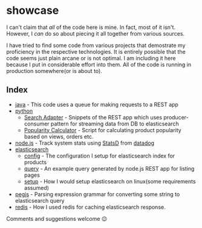 # showcase
I can't claim that _all_ of the code here is mine. In fact, most of it isn't.
However, I _can_ do so about piecing it all together from various sources.

I have tried to find some code from various projects that demostrate my proficiency in the respective technologies.
It is entirely possible that the code seems just plain arcane or is not optimal.
I am including it here because I put in considerable effort into them.
All of the code is running in production somewhere(or is about to).

## Index

* [java](java) - This code uses a queue for making requests to a REST app
* [python](python)
  + [Search Adapter](python/search_adapter) - Snippets of the REST app which uses producer-consumer pattern
for streaming data from DB to elasticsearch
  + [Popularity Calculator](python/popularity_calculator) - Script for calculating product popularity based on views, orders etc.
* [node.js](node.js) - Track system stats using
[StatsD](https://github.com/etsy/statsd/wiki) from [datadog](https://www.datadoghq.com/)
* [elasticsearch](elasticsearch)
  + [config](elasticsearch/config) - The configuration I setup for elasticsearch index for products
  + [query](elasticsearch/query) - An example query generated by node.js REST app for listing pages
  + [setup](elasticsearch/setup) - How I would setup elasticsearch on linux(some requirements assumed)
* [pegjs](pegjs) - Parsing expression grammar for converting some string to elasticsearch query
* [redis](redis) - How I used redis for caching elasticsearch response.

Comments and suggestions welcome :wink:
